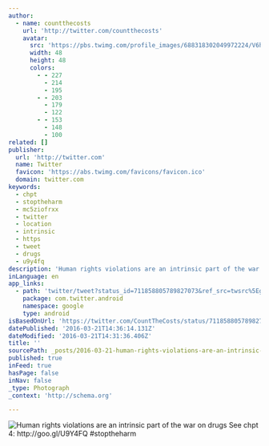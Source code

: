 ```yaml
---
author:
  - name: countthecosts
    url: 'http://twitter.com/countthecosts'
    avatar:
      src: 'https://pbs.twimg.com/profile_images/688318302049972224/V6hthAFT_normal.jpg'
      width: 48
      height: 48
      colors:
        - - 227
          - 214
          - 195
        - - 203
          - 179
          - 122
        - - 153
          - 148
          - 100
related: []
publisher:
  url: 'http://twitter.com'
  name: Twitter
  favicon: 'https://abs.twimg.com/favicons/favicon.ico'
  domain: twitter.com
keywords:
  - chpt
  - stoptheharm
  - mc5ziofrxx
  - twitter
  - location
  - intrinsic
  - https
  - tweet
  - drugs
  - u9y4fq
description: 'Human rights violations are an intrinsic part of the war on drugs See chpt 4: http://goo.gl/U9Y4FQ #stoptheharm'
inLanguage: en
app_links:
  - path: 'twitter/tweet?status_id=711858805789827073&ref_src=twsrc%5Egoogle%7Ctwcamp%5Eandroidseo%7Ctwgr%5Estatus%7Ctwterm%5E711858805789827073'
    package: com.twitter.android
    namespace: google
    type: android
isBasedOnUrl: 'https://twitter.com/CountTheCosts/status/711858805789827073'
datePublished: '2016-03-21T14:36:14.131Z'
dateModified: '2016-03-21T14:31:36.406Z'
title: ''
sourcePath: _posts/2016-03-21-human-rights-violations-are-an-intrinsic-part-of-the-war-on.md
published: true
inFeed: true
hasPage: false
inNav: false
_type: Photograph
_context: 'http://schema.org'

---
```

![Human rights violations are an intrinsic part of the war on drugs See chpt 4: http://goo.gl/U9Y4FQ #stoptheharm](https://pbs.twimg.com/media/CeEHlqWW0AAZsqn.jpg:large)